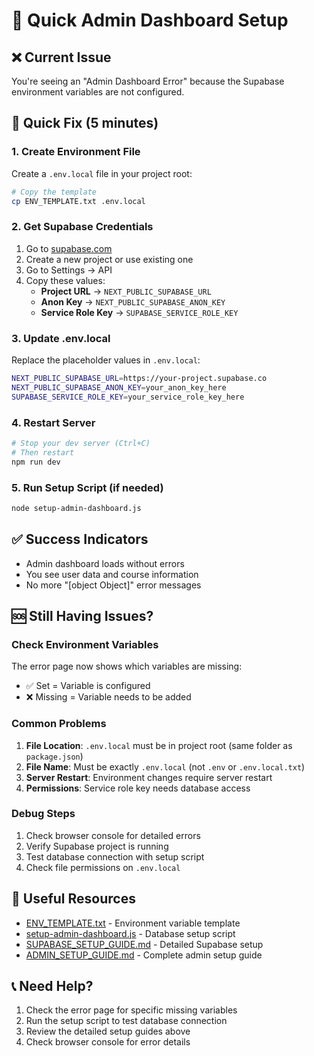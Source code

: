 # 🚀 Quick Admin Dashboard Setup

## ❌ Current Issue
You're seeing an "Admin Dashboard Error" because the Supabase environment variables are not configured.

## 🔧 Quick Fix (5 minutes)

### 1. Create Environment File
Create a `.env.local` file in your project root:

```bash
# Copy the template
cp ENV_TEMPLATE.txt .env.local
```

### 2. Get Supabase Credentials
1. Go to [supabase.com](https://supabase.com)
2. Create a new project or use existing one
3. Go to Settings → API
4. Copy these values:
   - **Project URL** → `NEXT_PUBLIC_SUPABASE_URL`
   - **Anon Key** → `NEXT_PUBLIC_SUPABASE_ANON_KEY`
   - **Service Role Key** → `SUPABASE_SERVICE_ROLE_KEY`

### 3. Update .env.local
Replace the placeholder values in `.env.local`:

```bash
NEXT_PUBLIC_SUPABASE_URL=https://your-project.supabase.co
NEXT_PUBLIC_SUPABASE_ANON_KEY=your_anon_key_here
SUPABASE_SERVICE_ROLE_KEY=your_service_role_key_here
```

### 4. Restart Server
```bash
# Stop your dev server (Ctrl+C)
# Then restart
npm run dev
```

### 5. Run Setup Script (if needed)
```bash
node setup-admin-dashboard.js
```

## ✅ Success Indicators
- Admin dashboard loads without errors
- You see user data and course information
- No more "[object Object]" error messages

## 🆘 Still Having Issues?

### Check Environment Variables
The error page now shows which variables are missing:
- ✅ Set = Variable is configured
- ❌ Missing = Variable needs to be added

### Common Problems
1. **File Location**: `.env.local` must be in project root (same folder as `package.json`)
2. **File Name**: Must be exactly `.env.local` (not `.env` or `.env.local.txt`)
3. **Server Restart**: Environment changes require server restart
4. **Permissions**: Service role key needs database access

### Debug Steps
1. Check browser console for detailed errors
2. Verify Supabase project is running
3. Test database connection with setup script
4. Check file permissions on `.env.local`

## 🔗 Useful Resources
- [ENV_TEMPLATE.txt](./ENV_TEMPLATE.txt) - Environment variable template
- [setup-admin-dashboard.js](./setup-admin-dashboard.js) - Database setup script
- [SUPABASE_SETUP_GUIDE.md](./SUPABASE_SETUP_GUIDE.md) - Detailed Supabase setup
- [ADMIN_SETUP_GUIDE.md](./ADMIN_SETUP_GUIDE.md) - Complete admin setup guide

## 📞 Need Help?
1. Check the error page for specific missing variables
2. Run the setup script to test database connection
3. Review the detailed setup guides above
4. Check browser console for error details
